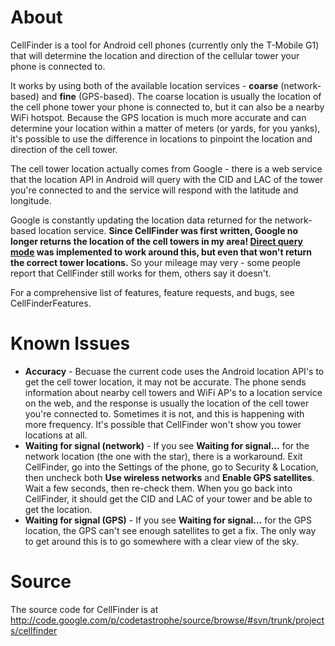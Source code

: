 # About #

CellFinder is a tool for Android cell phones (currently only the T-Mobile G1) that will determine the location and direction of the cellular tower your phone is connected to.

It works by using both of the available location services - **coarse** (network-based) and **fine** (GPS-based). The coarse location is usually the location of the cell phone tower your phone is connected to, but it can also be a nearby WiFi hotspot. Because the GPS location is much more accurate and can determine your location within a matter of meters (or yards, for you yanks), it's possible to use the difference in locations to pinpoint the location and direction of the cell tower.

The cell tower location actually comes from Google - there is a web service that the location API in Android will query with the CID and LAC of the tower you're connected to and the service will respond with the latitude and longitude.

Google is constantly updating the location data returned for the network-based location service. **Since CellFinder was first written, Google no longer returns the location of the cell towers in my area! [Direct query mode](CellFinderDirectMode.md) was implemented to work around this, but even that won't return the correct tower locations.** So your mileage may very - some people report that CellFinder still works for them, others say it doesn't.

For a comprehensive list of features, feature requests, and bugs, see CellFinderFeatures.

# Known Issues #

  * **Accuracy** - Becuase the current code uses the Android location API's to get the cell tower location, it may not be accurate. The phone sends information about nearby cell towers and WiFi AP's to a location service on the web, and the response is usually the location of the cell tower you're connected to. Sometimes it is not, and this is happening with more frequency. It's possible that CellFinder won't show you tower locations at all.
  * **Waiting for signal (network)** - If you see **Waiting for signal...** for the network location (the one with the star), there is a workaround. Exit CellFinder, go into the Settings of the phone, go to Security & Location, then uncheck both **Use wireless networks** and **Enable GPS satellites**. Wait a few seconds, then re-check them. When you go back into CellFinder, it should get the CID and LAC of your tower and be able to get the location.
  * **Waiting for signal (GPS)** - If you see **Waiting for signal...** for the GPS location, the GPS can't see enough satellites to get a fix. The only way to get around this is to go somewhere with a clear view of the sky.

# Source #

The source code for CellFinder is at http://code.google.com/p/codetastrophe/source/browse/#svn/trunk/projects/cellfinder